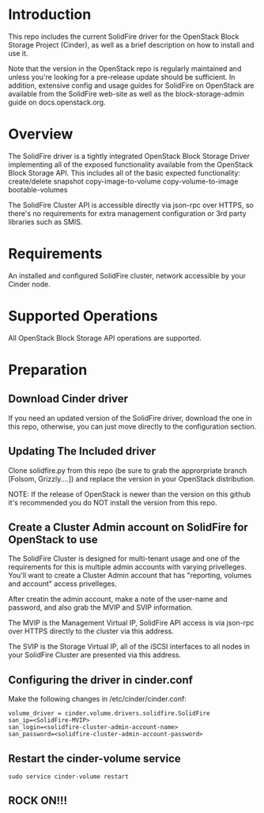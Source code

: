 Introduction
============

This repo includes the current SolidFire driver for the OpenStack Block Storage Project (Cinder), as well as a brief
description on how to install and use it.

Note that the version in the OpenStack repo is regularly maintained and unless you're looking for a pre-release update
should be sufficient.  In addition, extensive config and usage guides for SolidFire on OpenStack are available from the
SolidFire web-site as well as the block-storage-admin guide on docs.openstack.org.


Overview
========

The SolidFire driver is a tightly integrated OpenStack Block Storage Driver implementing all of the exposed functionality available
from the OpenStack Block Storage API.  This includes all of the basic expected functionality:
    create/delete
	snapshot
	copy-image-to-volume
	copy-volume-to-image
	bootable-volumes

The SolidFire Cluster API is accessible directly via json-rpc over HTTPS, so there's no requirements for extra management configuration
or 3rd party libraries such as SMIS.

Requirements
============

An installed and configured SolidFire cluster, network accessible by your Cinder node.

Supported Operations
====================

All OpenStack Block Storage API operations are supported.

Preparation
===========

Download Cinder driver
----------------------

If you need an updated version of the SolidFire driver, download the one in this repo, otherwise, you can just move
directly to the configuration section.

Updating The Included driver
----------------------------

Clone solidfire.py from this repo (be sure to grab the approrpriate branch [Folsom, Grizzly....]) and replace
the version in your OpenStack distribution.

NOTE:  If the release of OpenStack is newer than the version on this github it's recommended
you do NOT install the version from this repo.

Create a Cluster Admin account on SolidFire for OpenStack to use
----------------------------------------------------------------

The SolidFire Cluster is designed for multi-tenant usage and one of the requirements for this
is multiple admin accounts with varying privelleges.  You'll want to create a Cluster Admin account
that has "reporting, volumes and account" access privelleges.

After creatin the admin account, make a note of the user-name and password, and also
grab the MVIP and SVIP information.

The MVIP is the Management Virtual IP, SolidFire API access is via json-rpc over HTTPS directly
to the cluster via this address.

The SVIP is the Storage Virtual IP, all of the iSCSI interfaces to all nodes in your SolidFire Cluster are
presented via this address.

Configuring the driver in cinder.conf
-------------------------------------

Make the following changes in /etc/cinder/cinder.conf:

```
volume_driver = cinder.volume.drivers.solidfire.SolidFire
san_ip=<SolidFire-MVIP>
san_login=<solidfire-cluster-admin-account-name>
san_password=<solidfire-cluster-admin-account-password>
```

Restart the cinder-volume service
-------------------------------------

```
sudo service cinder-volume restart
```

ROCK ON!!!
----------
